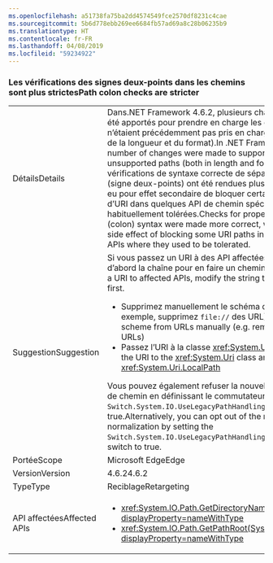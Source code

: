 ```yaml
---
ms.openlocfilehash: a51738fa75ba2dd4574549fce2570df8231c4cae
ms.sourcegitcommit: 5b6d778ebb269ee6684fb57ad69a8c28b06235b9
ms.translationtype: HT
ms.contentlocale: fr-FR
ms.lasthandoff: 04/08/2019
ms.locfileid: "59234922"
---
```

### <a name="path-colon-checks-are-stricter"></a><span data-ttu-id="698ec-101">Les vérifications des signes deux-points dans les chemins sont plus strictes</span><span class="sxs-lookup"><span data-stu-id="698ec-101">Path colon checks are stricter</span></span>

|   |   |
|---|---|
|<span data-ttu-id="698ec-102">Détails</span><span class="sxs-lookup"><span data-stu-id="698ec-102">Details</span></span>|<span data-ttu-id="698ec-103">Dans.NET Framework 4.6.2, plusieurs changements ont été apportés pour prendre en charge les chemins qui n’étaient précédemment pas pris en charge (à la fois du fait de la longueur et du format).</span><span class="sxs-lookup"><span data-stu-id="698ec-103">In .NET Framework 4.6.2, a number of changes were made to support previously unsupported paths (both in length and format).</span></span> <span data-ttu-id="698ec-104">Les vérifications de syntaxe correcte de séparateur de lecteur (signe deux-points) ont été rendues plus exactes, ce qui a eu pour effet secondaire de bloquer certains chemins d’URI dans quelques API de chemin spécifiques qui étaient habituellement tolérées.</span><span class="sxs-lookup"><span data-stu-id="698ec-104">Checks for proper drive separator (colon) syntax were made more correct, which had the side effect of blocking some URI paths in a few select Path APIs where they used to be tolerated.</span></span>|
|<span data-ttu-id="698ec-105">Suggestion</span><span class="sxs-lookup"><span data-stu-id="698ec-105">Suggestion</span></span>|<span data-ttu-id="698ec-106">Si vous passez un URI à des API affectées, modifiez d’abord la chaîne pour en faire un chemin valide.</span><span class="sxs-lookup"><span data-stu-id="698ec-106">If passing a URI to affected APIs, modify the string to be a legal path first.</span></span><ul><li><span data-ttu-id="698ec-107">Supprimez manuellement le schéma des URL (par exemple, supprimez <code>file://</code> des URL)</span><span class="sxs-lookup"><span data-stu-id="698ec-107">Remove the scheme from URLs manually (e.g. remove <code>file://</code> from URLs)</span></span></li><li><span data-ttu-id="698ec-108">Passez l’URI à la classe <xref:System.Uri> et utilisez</span><span class="sxs-lookup"><span data-stu-id="698ec-108">Pass the URI to the <xref:System.Uri> class and use</span></span> <xref:System.Uri.LocalPath></li></ul><span data-ttu-id="698ec-109">Vous pouvez également refuser la nouvelle normalisation de chemin en définissant le commutateur AppContext <code>Switch.System.IO.UseLegacyPathHandling</code> sur true.</span><span class="sxs-lookup"><span data-stu-id="698ec-109">Alternatively, you can opt out of the new path normalization by setting the <code>Switch.System.IO.UseLegacyPathHandling</code> AppContext switch to true.</span></span>|
|<span data-ttu-id="698ec-110">Portée</span><span class="sxs-lookup"><span data-stu-id="698ec-110">Scope</span></span>|<span data-ttu-id="698ec-111">Microsoft Edge</span><span class="sxs-lookup"><span data-stu-id="698ec-111">Edge</span></span>|
|<span data-ttu-id="698ec-112">Version</span><span class="sxs-lookup"><span data-stu-id="698ec-112">Version</span></span>|<span data-ttu-id="698ec-113">4.6.2</span><span class="sxs-lookup"><span data-stu-id="698ec-113">4.6.2</span></span>|
|<span data-ttu-id="698ec-114">Type</span><span class="sxs-lookup"><span data-stu-id="698ec-114">Type</span></span>|<span data-ttu-id="698ec-115">Reciblage</span><span class="sxs-lookup"><span data-stu-id="698ec-115">Retargeting</span></span>|
|<span data-ttu-id="698ec-116">API affectées</span><span class="sxs-lookup"><span data-stu-id="698ec-116">Affected APIs</span></span>|<ul><li><xref:System.IO.Path.GetDirectoryName(System.String)?displayProperty=nameWithType></li><li><xref:System.IO.Path.GetPathRoot(System.String)?displayProperty=nameWithType></li></ul>|
